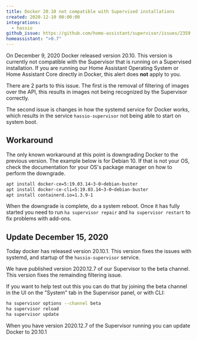 ```yaml
---
title: Docker 20.10 not compatible with Supervised installations
created: 2020-12-10 00:00:00
integrations:
  - hassio
github_issue: https://github.com/home-assistant/supervisor/issues/2359
homeassistant: ">0.7"
---
```


On December 9, 2020 Docker released version 20.10. This version is currently not compatible with the Supervisor that is running on a Supervised installation. If you are running our Home Assistant Operating System or Home Assistant Core directly in Docker, this alert does **not** apply to you.

There are 2 parts to this issue. The first is the removal of filtering of images over the API, this results in images not being recognized by the Supervisor correctly.

The second issue is changes in how the systemd service for Docker works, which results in the service `hassio-supervisor` not being able to start on system boot.

## Workaround

The only known workaround at this point is downgrading Docker to the previous version. The example below is for Debian 10. If that is not your OS, check the documentation for your OS's package manager on how to perform the downgrade.

```bash
apt install docker-ce=5:19.03.14~3-0~debian-buster
apt install docker-ce-cli=5:19.03.14~3-0~debian-buster
apt install containerd.io=1.3.9-1
```

When the downgrade is complete, do a system reboot. Once it has fully started you need to run `ha supervisor repair` and `ha supervisor restart` to fix problems with add-ons.


## Update December 15, 2020

Today docker has released version 20.10.1. This version fixes the issues with systemd, and startup of the `hassio-supervisor` service.

We have published version 2020.12.7 of our Supervisor to the beta channel. This version fixes the remainding filtering issue.

If you want to help test out this you can do that by joining the beta channel in the UI on the "System" tab in the Supervisor panel, or with CLI:

```bash
ha supervisor options --channel beta
ha supervisor reload
ha supervisor update
```

When you have version 2020.12.7 of the Supervisor running you can update Docker to 20.10.1